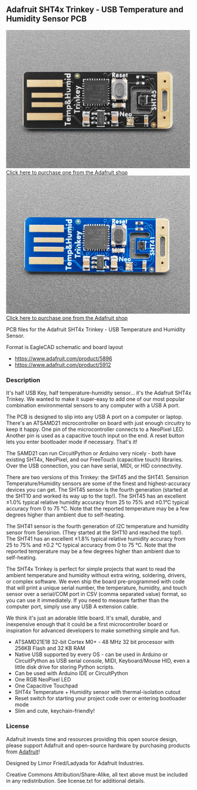 ## Adafruit SHT4x Trinkey - USB Temperature and Humidity Sensor PCB

<a href="http://www.adafruit.com/products/5896"><img src="assets/5896.jpg?raw=true" width="500px"><br/>
Click here to purchase one from the Adafruit shop</a><br>
<a href="http://www.adafruit.com/products/5912"><img src="assets/5912.jpg?raw=true" width="500px"><br/>
Click here to purchase one from the Adafruit shop</a>

PCB files for the Adafruit SHT4x Trinkey - USB Temperature and Humidity Sensor. 

Format is EagleCAD schematic and board layout
* https://www.adafruit.com/product/5896
* https://www.adafruit.com/product/5912

### Description

It's half USB Key, half temperature-humidity sensor... it's the Adafruit SHT4x Trinkey. We wanted to make it super-easy to add one of our most popular combination environmental sensors to any computer with a USB A port.

The PCB is designed to slip into any USB A port on a computer or laptop. There's an ATSAMD21 microcontroller on board with just enough circuitry to keep it happy. One pin of the microcontroller connects to a NeoPixel LED. Another pin is used as a capacitive touch input on the end. A reset button lets you enter bootloader mode if necessary. That's it!

The SAMD21 can run CircuitPython or Arduino very nicely - both have existing SHT4x, NeoPixel, and our FreeTouch (capacitive touch) libraries. Over the USB connection, you can have serial, MIDI, or HID connectivity.

There are two versions of this Trinkey: the SHT45 and the SHT41. Sensirion Temperature/Humidity sensors are some of the finest and highest-accuracy devices you can get. The SHT45 sensor is the fourth generation (started at the SHT10 and worked its way up to the top!). The SHT45 has an excellent ±1.0% typical relative humidity accuracy from 25 to 75% and ±0.1°C typical accuracy from 0 to 75 °C. Note that the reported temperature may be a few degrees higher than ambient due to self-heating.

The SHT41 sensor is the fourth generation of I2C temperature and humidity sensor from Sensirion. (They started at the SHT10 and reached the top!). The SHT41 has an excellent ±1.8% typical relative humidity accuracy from 25 to 75% and ±0.2 °C typical accuracy from 0 to 75 °C. Note that the reported temperature may be a few degrees higher than ambient due to self-heating.

The SHT4x Trinkey is perfect for simple projects that want to read the ambient temperature and humidity without extra wiring, soldering, drivers, or complex software. We even ship the board pre-programmed with code that will print a unique serial number, the temperature, humidity, and touch sensor over a serial/COM port in CSV (comma separated value) format, so you can use it immediately.  If you need to measure farther than the computer port, simply use any USB A extension cable.

We think it's just an adorable little board. It's small, durable, and inexpensive enough that it could be a first microcontroller board or inspiration for advanced developers to make something simple and fun.

* ATSAMD21E18 32-bit Cortex M0+ - 48 MHz 32 bit processor with 256KB Flash and 32 KB RAM
* Native USB supported by every OS - can be used in Arduino or CircuitPython as USB serial console, MIDI, Keyboard/Mouse HID, even a little disk drive for storing Python scripts.
* Can be used with Arduino IDE or CircuitPython
* One RGB NeoPixel LED
* One Capacitive Touchpad
* SHT4x Temperature + Humidity sensor with thermal-isolation cutout
* Reset switch for starting your project code over or entering bootloader mode
* Slim and cute, keychain-friendly!

### License

Adafruit invests time and resources providing this open source design, please support Adafruit and open-source hardware by purchasing products from [Adafruit](https://www.adafruit.com)!

Designed by Limor Fried/Ladyada for Adafruit Industries.

Creative Commons Attribution/Share-Alike, all text above must be included in any redistribution. 
See license.txt for additional details.
